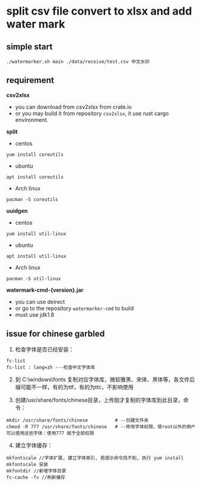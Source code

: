 # split csv file convert to xlsx and add water mark

## simple start

```shell
./watermarker.sh main ./data/receive/test.csv 中文水印
```

## requirement
**csv2xlsx**
- you can download from csv2xlsx from crate.io
- or you may build it from repository `csv2xlsx`, it use rust cargo environment.

**split**
- centos
```shell
yum install coreutils
```

- ubuntu
```shell
apt install coreutils
```

- Arch linux
```shell
pacman -S coreutils
```

**uuidgen**
- centos
```shell
yum install util-linux
```

- ubuntu
```shell
apt install util-linux
```

- Arch linux
```shell
pacman -S util-linux
```


**watermark-cmd-{version}.jar**
- you can use deirect
- or go to the repository `watermarker-cmd` to build
- must use jdk1.8

## issue for chinese garbled
1. 检查字体是否已经安装：

```shell
fc-list
fc-list : lang=zh ---检查中文字体库
```

2. 到 C:\windows\fonts 复制对应字体库，微软雅黑、宋体、黑体等，各文件后缀可能不一样，有的为ttf，有的为ttc，不影响使用

3. 创建/usr/share/fonts/chinese目录，上传刚才复制的字体库到此目录，命令：
```shell
mkdir /usr/share/fonts/chinese          # --创建文件夹
chmod -R 777 /usr/share/fonts/chinese   # --修改字体权限，使root以外的用户可以使用这些字体：使用777 赋予全部权限
```

4. 建立字体缓存：

```shell
mkfontscale //字体扩展, 建立字体索引, 若提示命令找不到, 执行 yum install mkfontscale 安装
mkfontdir //新增字体目录
fc-cache -fv //刷新缓存
```